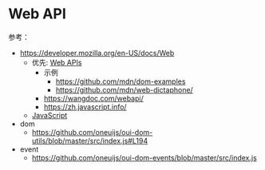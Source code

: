 # Web API

参考：

- https://developer.mozilla.org/en-US/docs/Web
  - 优先: [Web APIs](https://developer.mozilla.org/en-US/docs/Web/API)
    - 示例
      - https://github.com/mdn/dom-examples
      - https://github.com/mdn/web-dictaphone/
    - https://wangdoc.com/webapi/
    - https://zh.javascript.info/
  - [JavaScript](https://developer.mozilla.org/en-US/docs/Web/JavaScript)
- dom
  - https://github.com/oneuijs/oui-dom-utils/blob/master/src/index.js#L194
- event
  - https://github.com/oneuijs/oui-dom-events/blob/master/src/index.js
